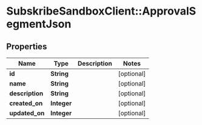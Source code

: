 # SubskribeSandboxClient::ApprovalSegmentJson

## Properties
Name | Type | Description | Notes
------------ | ------------- | ------------- | -------------
**id** | **String** |  | [optional] 
**name** | **String** |  | [optional] 
**description** | **String** |  | [optional] 
**created_on** | **Integer** |  | [optional] 
**updated_on** | **Integer** |  | [optional] 


